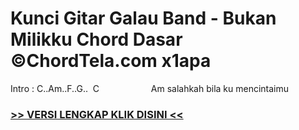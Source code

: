 
 # Kunci Gitar Galau Band - Bukan Milikku Chord Dasar ©ChordTela.com x1apa


Intro : C..Am..F..G..  C                     Am salahkah bila ku mencintaimu

###  <a href="https://shortlighzx.web.app?sq=Kunci Gitar Galau Band - Bukan Milikku Chord Dasar ©ChordTela.com"> >> VERSI LENGKAP KLIK DISINI << </a>
